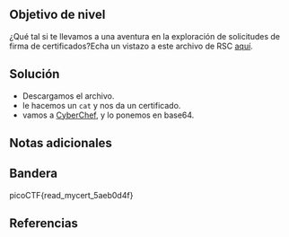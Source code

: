 ## Objetivo de nivel
¿Qué tal si te llevamos a una aventura en la exploración de solicitudes de firma de certificados?Echa un vistazo a este archivo de RSC [aquí](https://artifacts.picoctf.net/c/424/readmycert.csr).

## Solución
- Descargamos el archivo.
- le hacemos un `cat` y nos da un certificado.
- vamos a [CyberChef](https://gchq.github.io/CyberChef/), y lo ponemos en base64.

## Notas adicionales


## Bandera
picoCTF{read_mycert_5aeb0d4f}

## Referencias


